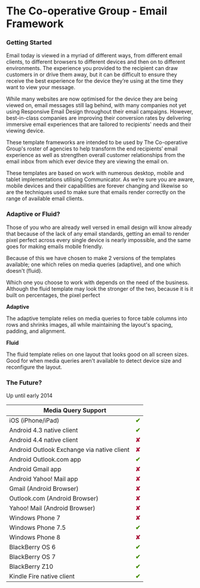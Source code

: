 The Co-operative Group - Email Framework
=====================

<h3>Getting Started</h3>

<p>Email today is viewed in a myriad of different ways, from different email clients, to different browsers to different devices and then on to different environments. The experience you provided to the recipient can draw customers in or drive them away, but it can be difficult to ensure they receive the best experience for the device they’re using at the time they want to view your message.</p>

<p>While many websites are now optimised for the device they are being viewed on, email messages still lag behind, with many companies not yet using Responsive Email Design throughout their email campaigns. However, best-in-class companies are improving their conversion rates by delivering immersive email experiences that are tailored to recipients' needs and their viewing device.</p>

<p>These template frameworks are intended to be used by The Co-operative Group's roster of agencies to help transform the end recipients’ email experience as well as strengthen overall customer relationships from the email inbox from which ever device they are viewing the email on.</p>

<p>These templates are based on work with numerous desktop, mobile and tablet implementations utilising Communicator. As we’re sure you are aware, mobile devices and their capabilities are forever changing and likewise so are the techniques used to make sure that emails render correctly on the range of available email clients.</p>

<h3>Adaptive or Fluid?</h3>

<p>Those of you who are already well versed in email design will know already that because of the lack of any email standards, getting an email to render pixel perfect across every single device is nearly impossible, and the same goes for making emails mobile friendly.</p>

<p>Because of this we have chosen to make 2 versions of the templates available; one which relies on media queries (adaptive), and one which doesn't (fluid).</p>

<p>Which one you choose to work with depends on the need of the business. Although the fluid template may look the stronger of the two, because it is it built on percentages, the pixel perfect </p>

<p><strong>Adaptive</strong></p>

<p>The adaptive template relies on media queries to force table columns into rows and shrinks images, all while maintaining the layout's spacing, padding, and alignment.</p>

<p><strong>Fluid</strong></p>

<p>The fluid template relies on one layout that looks good on all screen sizes. Good for when media queries aren't available to detect device size and reconfigure the layout.</p>

<h3>The Future?</h3>

<p>Up until early 2014</p>

<table>
<thead>
<tr>
<th style="text-align: center;" colspan="2">Media Query Support</th>
</tr>
</thead>
<tbody>
<tr>
<td>iOS (iPhone/iPad)</td>
<td><span style="color: #49900c; font-weight: bold;">&#10004;</span></td>
</tr>
<tr>
<td>Android 4.3 native client</td>
<td><span style="color: #49900c; font-weight: bold;">&#10004;</span></td>
</tr>
<tr>
<td>Android 4.4 native client</td>
<td><span style="color: #ac193d; font-weight: bold;">&#10008;</span></td>
</tr>
<tr>
<td>Android Outlook Exchange via native client</td>
<td><span style="color: #ac193d; font-weight: bold;">&#10008;</span></td>
</tr>
<tr>
<td>Android Outlook.com app</td>
<td><span style="color: #49900c; font-weight: bold;">&#10004;</span></td>
</tr>
<tr>
<td>Android Gmail app</td>
<td><span style="color: #ac193d; font-weight: bold;">&#10008;</span></td>
</tr>
<tr>
<td>Android Yahoo! Mail app</td>
<td><span style="color: #ac193d; font-weight: bold;">&#10008;</span></td>
</tr>
<tr>
<td>Gmail (Android Browser)</td>
<td><span style="color: #ac193d; font-weight: bold;">&#10008;</span></td>
</tr>
<tr>
<td>Outlook.com (Android Browser)</td>
<td><span style="color: #ac193d; font-weight: bold;">&#10008;</span></td>
</tr>
<tr>
<td>Yahoo! Mail (Android Browser)</td>
<td><span style="color: #ac193d; font-weight: bold;">&#10008;</span></td>
</tr>
<tr>
<td>Windows Phone 7</td>
<td><span style="color: #ac193d; font-weight: bold;">&#10008;</span></td>
</tr>
<tr>
<td>Windows Phone 7.5</td>
<td><span style="color: #49900c; font-weight: bold;">&#10004;</span></td>
</tr>
<tr>
<td>Windows Phone 8</td>
<td><span style="color: #ac193d; font-weight: bold;">&#10008;</span></td>
</tr>
<tr>
<td>BlackBerry OS 6</td>
<td><span style="color: #49900c; font-weight: bold;">&#10004;</span></td>
</tr>
<tr>
<td>BlackBerry OS 7</td>
<td><span style="color: #49900c; font-weight: bold;">&#10004;</span></td>
</tr>
<tr>
<td>BlackBerry Z10</td>
<td><span style="color: #49900c; font-weight: bold;">&#10004;</span></td>
</tr>
<tr>
<td>Kindle Fire native client</td>
<td><span style="color: #49900c; font-weight: bold;">&#10004;</span></td>
</tr>
</tbody>
</table>
